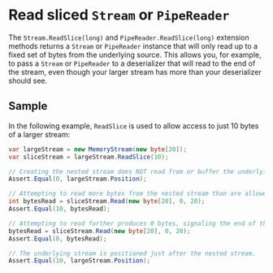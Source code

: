 # Read sliced `Stream` or `PipeReader`

The `Stream.ReadSlice(long)` and `PipeReader.ReadSlice(long)` extension methods returns a `Stream` or `PipeReader` instance that will only read up to a fixed set of bytes from the underlying source.
This allows you, for example, to pass a `Stream` or `PipeReader` to a deserializer that will read to the end of the stream, even though your larger stream has more than your deserializer should see.

## Sample

In the following example, `ReadSlice` is used to allow access to just 10 bytes of a larger stream:

```cs
var largeStream = new MemoryStream(new byte[20]);
var sliceStream = largeStream.ReadSlice(10);

// Creating the nested stream does NOT read from or buffer the underlying stream.
Assert.Equal(0, largeStream.Position);

// Attempting to read more bytes from the nested stream than are allowed results in just the allowed bytes.
int bytesRead = sliceStream.Read(new byte[20], 0, 20);
Assert.Equal(10, bytesRead);

// Attempting to read further produces 0 bytes, signaling the end of the (nested) stream.
bytesRead = sliceStream.Read(new byte[20], 0, 20);
Assert.Equal(0, bytesRead);

// The underlying stream is positioned just after the nested stream.
Assert.Equal(10, largeStream.Position);
```
